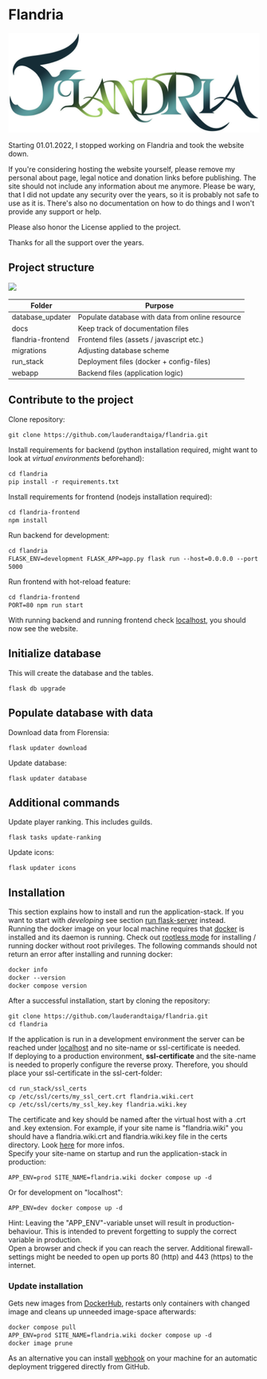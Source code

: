 # Flandria
![](/webapp/static/assets/logo.png?raw=True)


Starting 01.01.2022, I stopped working on Flandria and took the website down.

If you're considering hosting the website yourself, please remove my personal about page, legal notice and donation links before publishing. The site should not include any information about me anymore.
Please be wary, that I did not update any security over the years, so it is probably not safe to use as it is.
There's also no documentation on how to do things and I won't provide any support or help.

Please also honor the License applied to the project.

Thanks for all the support over the years.

## Project structure
![](C:\Projekte\Flandria\flandria\docs\flandria_stack.jpg)

Folder            | Purpose
------------------|----------
database_updater  | Populate database with data from online resource
docs              | Keep track of documentation files
flandria-frontend | Frontend files (assets / javascript etc.)
migrations        | Adjusting database scheme
run_stack         | Deployment files (docker + config-files)
webapp            | Backend files (application logic)


Contribute to the project
--------------------------------
Clone repository:
```
git clone https://github.com/lauderandtaiga/flandria.git
```
Install requirements for backend (python installation required, might want to look at _virtual environments_ beforehand):
```commandline
cd flandria
pip install -r requirements.txt
```
Install requirements for frontend (nodejs installation required):
```commandline
cd flandria-frontend
npm install
```
Run backend for development:
```commandline
cd flandria
FLASK_ENV=development FLASK_APP=app.py flask run --host=0.0.0.0 --port 5000
```
Run frontend with hot-reload feature:
```commandline
cd flandria-frontend
PORT=80 npm run start
```
With running backend and running frontend check [localhost](http://localhost), you should now see the website.

Initialize database
--------------------------------
This will create the database and the tables.
```commandline
flask db upgrade
```

Populate database with data
--------------------------------
Download data from Florensia:
```commandline
flask updater download
```
Update database:
```commandline
flask updater database
```

Additional commands
--------------------------------
Update player ranking. This includes guilds.
```commandline
flask tasks update-ranking
```
Update icons:
```commandline
flask updater icons
```

## Installation ##
This section explains how to install and run the application-stack. If you want to start with _developing_ see section
[run flask-server](#run-flask-server) instead.</br>
Running the docker image on your local machine requires that [docker](https://docs.docker.com/get-docker/) is installed
and its daemon is running. Check out [rootless mode](https://docs.docker.com/engine/security/rootless/#install)
for installing / running docker without root privileges. The following
commands should not return an error after installing and running docker:
```commandline
docker info
docker --version
docker compose version
```
After a successful installation, start by cloning the repository:
```commandline
git clone https://github.com/lauderandtaiga/flandria.git
cd flandria
```
If the application is run in a development environment the server can be reached under [localhost](http://localhost/)
and no site-name or ssl-certificate is needed.</br>
If deploying to a production environment, **ssl-certificate** and the site-name is needed to properly configure the
reverse proxy.
Therefore, you should place your ssl-certificate in the ssl-cert-folder:
```commandline
cd run_stack/ssl_certs
cp /etc/ssl/certs/my_ssl_cert.crt flandria.wiki.cert
cp /etc/ssl/certs/my_ssl_key.key flandria.wiki.key
```
The certificate and key should be named after the virtual host with a .crt and .key extension. For example, if your
site name is "flandria.wiki" you should have a flandria.wiki.crt and flandria.wiki.key file in the certs directory. Look
[here](https://github.com/nginx-proxy/nginx-proxy) for more infos.</br>
Specify your site-name on startup and run the application-stack in production:
```commandline
APP_ENV=prod SITE_NAME=flandria.wiki docker compose up -d
```
Or for development on "localhost":
```commandline
APP_ENV=dev docker compose up -d
```
Hint: Leaving the "APP_ENV"-variable unset will result in production-behaviour. This is intended to prevent forgetting
to supply the correct variable in production.</br>
Open a browser and check if you can reach the server. Additional firewall-settings might be needed to open up ports
80 (http) and 443 (https) to the internet.

### Update installation ###
Gets new images from [DockerHub](https://hub.docker.com/r/florensiacommunity/flandria), restarts only containers with
changed image and cleans up unneeded image-space afterwards:
```commandline
docker compose pull
APP_ENV=prod SITE_NAME=flandria.wiki docker compose up -d
docker image prune
```
As an alternative you can install [webhook](https://github.com/adnanh/webhook) on your machine for an automatic
deployment triggered directly from GitHub.